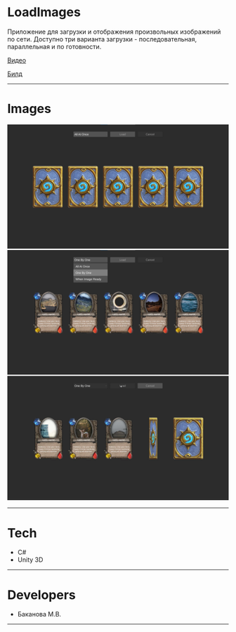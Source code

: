 # LoadImages

Приложение для загрузки и отображения произвольных изображений по сети. Доступно три варианта загрузки - последовательная, параллельная и по готовности.

[Видео](https://drive.google.com/file/d/1d3djAo7bkz_u9bgPKlQjV83EjsVAFBb0/view?usp=share_link)

[Билд](https://drive.google.com/file/d/1wdc5mZJFKjgAhi52I925nRckoXd-kNe7/view?usp=share_link)

---

# Images
<img src="landing/1.png" width = 900/>
<img src="landing/2.png" width = 900/>
<img src="landing/3.png" width = 900/>

---

# Tech
* C#
* Unity 3D

---

# Developers
* Баканова М.В.

---

